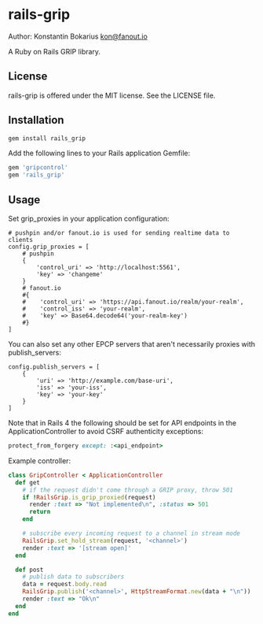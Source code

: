rails-grip
================

Author: Konstantin Bokarius <kon@fanout.io>

A Ruby on Rails GRIP library.

License
-------

rails-grip is offered under the MIT license. See the LICENSE file.

Installation
------------

```sh
gem install rails_grip
```

Add the following lines to your Rails application Gemfile:

```Ruby
gem 'gripcontrol'
gem 'rails_grip'
```

Usage
-----

Set grip_proxies in your application configuration:

```
# pushpin and/or fanout.io is used for sending realtime data to clients
config.grip_proxies = [
    # pushpin
    {
        'control_uri' => 'http://localhost:5561',
        'key' => 'changeme'
    }
    # fanout.io
    #{
    #    'control_uri' => 'https://api.fanout.io/realm/your-realm',
    #    'control_iss' => 'your-realm',
    #    'key' => Base64.decode64('your-realm-key')
    #}
]
```

You can also set any other EPCP servers that aren't necessarily proxies with publish_servers:

```
config.publish_servers = [
    {
        'uri' => 'http://example.com/base-uri',
        'iss' => 'your-iss', 
        'key' => 'your-key'
    }
]
```

Note that in Rails 4 the following should be set for API endpoints in the ApplicationController to avoid CSRF authenticity exceptions:

```Ruby
protect_from_forgery except: :<api_endpoint>
```

Example controller:

```Ruby
class GripController < ApplicationController
  def get
    # if the request didn't come through a GRIP proxy, throw 501
    if !RailsGrip.is_grip_proxied(request)
      render :text => "Not implemented\n", :status => 501
      return
    end

    # subscribe every incoming request to a channel in stream mode
    RailsGrip.set_hold_stream(request, '<channel>')
    render :text => '[stream open]'
  end

  def post
    # publish data to subscribers
    data = request.body.read
    RailsGrip.publish('<channel>', HttpStreamFormat.new(data + "\n"))
    render :text => "Ok\n"
  end
end
```
